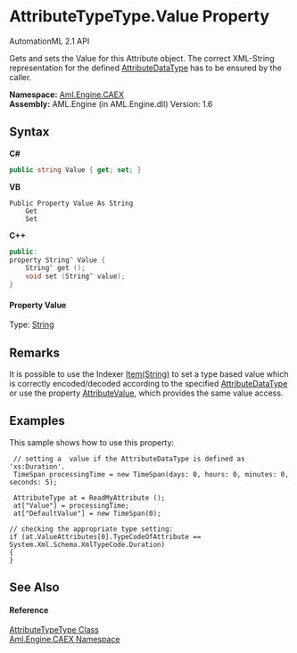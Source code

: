 # AttributeTypeType.Value Property 
AutomationML 2.1 API 

Gets and sets the Value for this Attribute object. The correct XML-String representation for the defined <a href="P_Aml_Engine_CAEX_AttributeTypeType_AttributeDataType">AttributeDataType</a> has to be ensured by the caller.

**Namespace:**&nbsp;<a href="N_Aml_Engine_CAEX">Aml.Engine.CAEX</a><br />**Assembly:**&nbsp;AML.Engine (in AML.Engine.dll) Version: 1.6

## Syntax

**C#**<br />
``` C#
public string Value { get; set; }
```

**VB**<br />
``` VB
Public Property Value As String
	Get
	Set
```

**C++**<br />
``` C++
public:
property String^ Value {
	String^ get ();
	void set (String^ value);
}
```


#### Property Value
Type: <a href="https://docs.microsoft.com/dotnet/api/system.string" target="_parent" rel="noopener noreferrer">String</a>

## Remarks
It is possible to use the Indexer <a href="P_Aml_Engine_CAEX_AttributeTypeType_Item">Item(String)</a> to set a type based value which is correctly encoded/decoded according to the specified <a href="P_Aml_Engine_CAEX_AttributeTypeType_AttributeDataType">AttributeDataType</a> or use the property <a href="P_Aml_Engine_CAEX_AttributeTypeType_AttributeValue">AttributeValue</a>, which provides the same value access.

## Examples
This sample shows how to use this property: 
```
 // setting a  value if the AttributeDataType is defined as 'xs:Duration'.
 TimeSpan processingTime = new TimeSpan(days: 0, hours: 0, minutes: 0, seconds: 5);

 AttributeType at = ReadMyAttribute ();
 at["Value"] = processingTime;
 at["DefaultValue"] = new TimeSpan(0);

// checking the appropriate type setting:
if (at.ValueAttributes[0].TypeCodeOfAttribute == System.Xml.Schema.XmlTypeCode.Duration)
{
}
```


## See Also


#### Reference
<a href="T_Aml_Engine_CAEX_AttributeTypeType">AttributeTypeType Class</a><br /><a href="N_Aml_Engine_CAEX">Aml.Engine.CAEX Namespace</a><br />